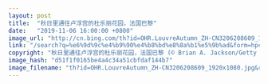 ```yaml
---
layout: post
title:  "秋日里通往卢浮宫的杜乐丽花园，法国巴黎"
date:   "2019-11-06 16:00:00 +0800"
image_url: "http://cn.bing.com/th?id=OHR.LouvreAutumn_ZH-CN3206208609_1920x1080.jpg&rf=LaDigue_1920x1080.jpg&pid=hp"
link: "/search?q=%e6%9d%9c%e4%b9%90%e4%b8%bd%e8%8a%b1%e5%9b%ad&form=hpcapt&mkt=zh-cn"
copyright: "秋日里通往卢浮宫的杜乐丽花园，法国巴黎 (© Brian A. Jackson/Getty Images Plus)"
image_hash: "d51f1f0165be4a4c34a51cbfdaf144b7"
image_filename: "th?id=OHR.LouvreAutumn_ZH-CN3206208609_1920x1080.jpg&rf=LaDigue_1920x1080.jpg&pid=hp"
---
```


